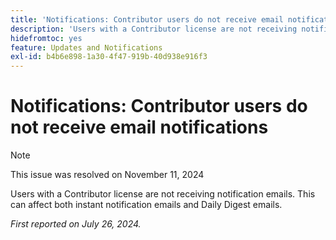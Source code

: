 ```yaml
---
title: 'Notifications: Contributor users do not receive email notifications '
description: 'Users with a Contributor license are not receiving notification emails. This can affect both instant notification emails and Daily Digest emails. '
hidefromtoc: yes
feature: Updates and Notifications
exl-id: b4b6e898-1a30-4f47-919b-40d938e916f3
---
```

# Notifications: Contributor users do not receive email notifications 

>[!NOTE]
>
>This issue was resolved on November 11, 2024

Users with a Contributor license are not receiving notification emails. This can affect both instant notification emails and Daily Digest emails. 

_First reported on July 26, 2024._
